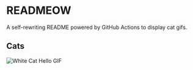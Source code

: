 # READMEOW

A self-rewriting README powered by GitHub Actions to display cat gifs.

## Cats

![White Cat Hello GIF](https://media1.giphy.com/media/v1.Y2lkPTlhY2QwMmRhb2YwdW1xNnI1eGhpN2l0YzVvYXoyY2x0aTQzbjlmNDBrMzk0aHUzZiZlcD12MV9naWZzX3NlYXJjaCZjdD1n/vFKqnCdLPNOKc/200.gif)
